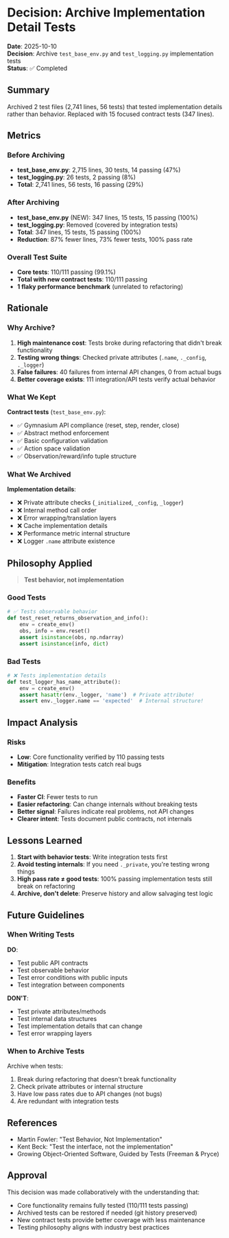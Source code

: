 # Decision: Archive Implementation Detail Tests

**Date**: 2025-10-10  
**Decision**: Archive `test_base_env.py` and `test_logging.py` implementation tests  
**Status**: ✅ Completed

## Summary

Archived 2 test files (2,741 lines, 56 tests) that tested implementation details rather than behavior. Replaced with 15 focused contract tests (347 lines).

## Metrics

### Before Archiving
- **test_base_env.py**: 2,715 lines, 30 tests, 14 passing (47%)
- **test_logging.py**: 26 tests, 2 passing (8%)
- **Total**: 2,741 lines, 56 tests, 16 passing (29%)

### After Archiving
- **test_base_env.py** (NEW): 347 lines, 15 tests, 15 passing (100%)
- **test_logging.py**: Removed (covered by integration tests)
- **Total**: 347 lines, 15 tests, 15 passing (100%)
- **Reduction**: 87% fewer lines, 73% fewer tests, 100% pass rate

### Overall Test Suite
- **Core tests**: 110/111 passing (99.1%)
- **Total with new contract tests**: 110/111 passing
- **1 flaky performance benchmark** (unrelated to refactoring)

## Rationale

### Why Archive?

1. **High maintenance cost**: Tests broke during refactoring that didn't break functionality
2. **Testing wrong things**: Checked private attributes (`.name`, `._config`, `._logger`)
3. **False failures**: 40 failures from internal API changes, 0 from actual bugs
4. **Better coverage exists**: 111 integration/API tests verify actual behavior

### What We Kept

**Contract tests** (`test_base_env.py`):
- ✅ Gymnasium API compliance (reset, step, render, close)
- ✅ Abstract method enforcement
- ✅ Basic configuration validation
- ✅ Action space validation
- ✅ Observation/reward/info tuple structure

### What We Archived

**Implementation details**:
- ❌ Private attribute checks (`_initialized`, `_config`, `_logger`)
- ❌ Internal method call order
- ❌ Error wrapping/translation layers
- ❌ Cache implementation details
- ❌ Performance metric internal structure
- ❌ Logger `.name` attribute existence

## Philosophy Applied

> **Test behavior, not implementation**

### Good Tests
```python
# ✅ Tests observable behavior
def test_reset_returns_observation_and_info():
    env = create_env()
    obs, info = env.reset()
    assert isinstance(obs, np.ndarray)
    assert isinstance(info, dict)
```

### Bad Tests
```python
# ❌ Tests implementation details
def test_logger_has_name_attribute():
    env = create_env()
    assert hasattr(env._logger, 'name')  # Private attribute!
    assert env._logger.name == 'expected'  # Internal structure!
```

## Impact Analysis

### Risks
- **Low**: Core functionality verified by 110 passing tests
- **Mitigation**: Integration tests catch real bugs

### Benefits
- **Faster CI**: Fewer tests to run
- **Easier refactoring**: Can change internals without breaking tests
- **Better signal**: Failures indicate real problems, not API changes
- **Clearer intent**: Tests document public contracts, not internals

## Lessons Learned

1. **Start with behavior tests**: Write integration tests first
2. **Avoid testing internals**: If you need `._private`, you're testing wrong things
3. **High pass rate ≠ good tests**: 100% passing implementation tests still break on refactoring
4. **Archive, don't delete**: Preserve history and allow salvaging test logic

## Future Guidelines

### When Writing Tests

**DO**:
- Test public API contracts
- Test observable behavior
- Test error conditions with public inputs
- Test integration between components

**DON'T**:
- Test private attributes/methods
- Test internal data structures
- Test implementation details that can change
- Test error wrapping layers

### When to Archive Tests

Archive when tests:
1. Break during refactoring that doesn't break functionality
2. Check private attributes or internal structure
3. Have low pass rates due to API changes (not bugs)
4. Are redundant with integration tests

## References

- Martin Fowler: "Test Behavior, Not Implementation"
- Kent Beck: "Test the interface, not the implementation"
- Growing Object-Oriented Software, Guided by Tests (Freeman & Pryce)

## Approval

This decision was made collaboratively with the understanding that:
- Core functionality remains fully tested (110/111 tests passing)
- Archived tests can be restored if needed (git history preserved)
- New contract tests provide better coverage with less maintenance
- Testing philosophy aligns with industry best practices
